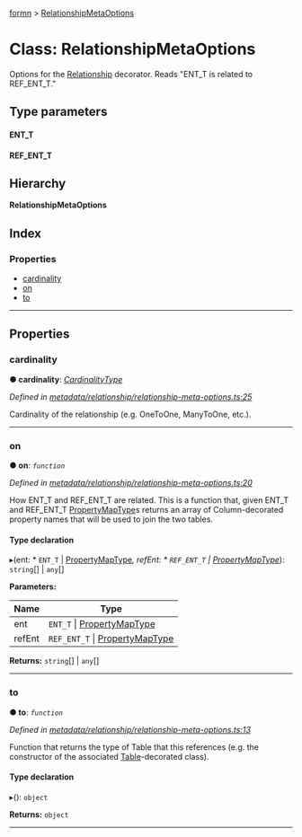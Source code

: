 [formn](../README.md) > [RelationshipMetaOptions](../classes/relationshipmetaoptions.md)

# Class: RelationshipMetaOptions

Options for the [Relationship](../#relationship) decorator. Reads "ENT\_T is related to REF\_ENT\_T."

## Type parameters
#### ENT_T 
#### REF_ENT_T 
## Hierarchy

**RelationshipMetaOptions**

## Index

### Properties

* [cardinality](relationshipmetaoptions.md#cardinality)
* [on](relationshipmetaoptions.md#on)
* [to](relationshipmetaoptions.md#to)

---

## Properties

<a id="cardinality"></a>

###  cardinality

**● cardinality**: *[CardinalityType](../#cardinalitytype)*

*Defined in [metadata/relationship/relationship-meta-options.ts:25](https://github.com/benbotto/formn/blob/f28037b/src/metadata/relationship/relationship-meta-options.ts#L25)*

Cardinality of the relationship (e.g. OneToOne, ManyToOne, etc.).

___
<a id="on"></a>

###  on

**● on**: *`function`*

*Defined in [metadata/relationship/relationship-meta-options.ts:20](https://github.com/benbotto/formn/blob/f28037b/src/metadata/relationship/relationship-meta-options.ts#L20)*

How ENT\_T and REF\_ENT\_T are related. This is a function that, given ENT\_T and REF\_ENT\_T [PropertyMapType](../#propertymaptype)s returns an array of Column-decorated property names that will be used to join the two tables.

#### Type declaration
▸(ent: * `ENT_T` &#124; [PropertyMapType](../#propertymaptype)*, refEnt: * `REF_ENT_T` &#124; [PropertyMapType](../#propertymaptype)*):  `string`[] &#124; `any`[]

**Parameters:**

| Name | Type |
| ------ | ------ |
| ent |  `ENT_T` &#124; [PropertyMapType](../#propertymaptype)|
| refEnt |  `REF_ENT_T` &#124; [PropertyMapType](../#propertymaptype)|

**Returns:**  `string`[] &#124; `any`[]

___
<a id="to"></a>

###  to

**● to**: *`function`*

*Defined in [metadata/relationship/relationship-meta-options.ts:13](https://github.com/benbotto/formn/blob/f28037b/src/metadata/relationship/relationship-meta-options.ts#L13)*

Function that returns the type of Table that this references (e.g. the constructor of the associated [Table](../#table)\-decorated class).

#### Type declaration
▸(): `object`

**Returns:** `object`

___

